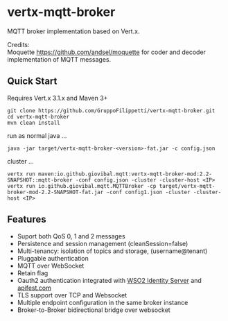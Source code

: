 vertx-mqtt-broker
=================

MQTT broker implementation based on Vert.x.

Credits:
<br/>
Moquette <a href="https://github.com/andsel/moquette">https://github.com/andsel/moquette</a>
for coder and decoder implementation of MQTT messages.
<br/>


Quick Start
-----------
Requires Vert.x 3.1.x and Maven 3+

```
git clone https://github.com/GruppoFilippetti/vertx-mqtt-broker.git
cd vertx-mqtt-broker
mvn clean install
```

run as normal java ...
```
java -jar target/vertx-mqtt-broker-<version>-fat.jar -c config.json
```

cluster ...
```
vertx run maven:io.github.giovibal.mqtt:vertx-mqtt-broker-mod:2.2-SNAPSHOT::mqtt-broker -conf config.json -cluster -cluster-host <IP>
vertx run io.github.giovibal.mqtt.MQTTBroker -cp target/vertx-mqtt-broker-mod-2.2-SNAPSHOT-fat.jar -conf config1.json -cluster -cluster-host <IP>
```

Features
----
* Suport both QoS 0, 1 and 2 messages
* Persistence and session management (cleanSession=false)
* Multi-tenancy: isolation of topics and storage, (username@tenant)
* Pluggable authentication
* MQTT over WebSocket
* Retain flag
* Oauth2 authentication integrated with <a href="http://wso2.com/products/identity-server/">WSO2 Identity Server</a>
and <a href="http://apifest.com/">apifest.com</a>
* TLS support over TCP and Websocket
* Multiple endpoint configuration in the same broker instance
* Broker-to-Broker bidirectional bridge over websocket
